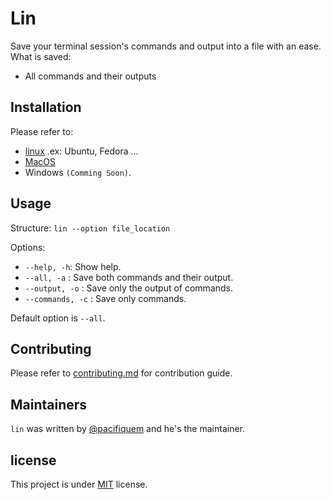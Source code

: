 # Lin

Save your terminal session's commands and output into a file with an ease.
What is saved:

- All commands and their outputs

## Installation

Please refer to:

- [linux](https://github.com/pacifiquem/lin/blob/main/install.md#Linux) .ex: Ubuntu, Fedora ...
- [MacOS](https://github.com/pacifiquem/lin/blob/main/install.md#MacOS)
- Windows ``(Comming Soon)``.
<!-- - [windows](https://github.com/pacifiquem/lin.git#Windows) : For windows. ``(Comming Soon)``. -->

## Usage

Structure: ```lin --option file_location```

Options:

- `--help, -h`: Show help.
- `--all, -a` : Save both commands and their output.
- `--output, -o` : Save only the output of commands.
- `--commands, -c` : Save only commands.

Default option is `--all`.

## Contributing

Please refer to [contributing.md](https://github.com/pacifiquem/lin/blob/main/contributing.md) for contribution guide.

## Maintainers

```lin``` was written by [@pacifiquem](https://github.com/pacifiquem) and he's the maintainer.

## license

This project is under [MIT](https://github.com/pacifiquem/lin/blob/main/LICENSE) license.
